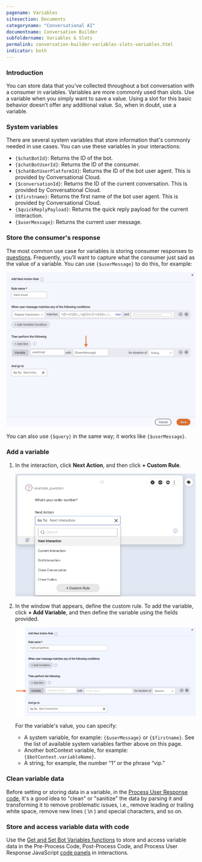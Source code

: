 ```yaml
---
pagename: Variables
sitesection: Documents
categoryname: "Conversational AI"
documentname: Conversation Builder
subfoldername: Variables & Slots
permalink: conversation-builder-variables-slots-variables.html
indicator: both
---
```


### Introduction

You can store data that you’ve collected throughout a bot conversation with a consumer in variables. Variables are more commonly used than slots. Use a variable when you simply want to save a value. Using a slot for this basic behavior doesn’t offer any additional value. So, when in doubt, use a variable.

### System variables

There are several system variables that store information that's commonly needed in use cases. You can use these variables in your interactions:

* `{$chatBotId}`: Returns the ID of the bot.
* `{$chatBotUserId}`: Returns the ID of the consumer.
* `{$chatBotUserPlatformId}`: Returns the ID of the bot user agent. This is provided by Conversational Cloud.
* `{$conversationId}`: Returns the ID of the current conversation. This is provided by Conversational Cloud.
* `{$firstname}`: Returns the first name of the bot user agent. This is provided by Conversational Cloud.
* `{$quickReplyPayload}`: Returns the quick reply payload for the current interaction.
* `{$userMessage}`: Returns the current user message.

### Store the consumer's response

The most common use case for variables is storing consumer responses to [questions](conversation-builder-interactions-questions.html). Frequently, you’ll want to capture what the consumer just said as the value of a variable. You can use `{$userMessage}` to do this, for example:

<img loading="lazy" width="700" src="img/ConvoBuilder/storeUserResponse.png" alt="Storing the consumer's most recent message in a variable in a rule">

You can also use `{$query}` in the same way; it works like `{$userMessage}`.

### Add a variable

1. In the interaction, click **Next Action**, and then click **+ Custom Rule**.

    <img loading="lazy" width="600" src="img/ConvoBuilder/var_customrule.png" alt="The Custom Rule button that appears at the bottom of the dropdown when you click Next Action">

2. In the window that appears, define the custom rule. To add the variable, click **+ Add Variable**, and then define the variable using the fields provided.

    <img loading="lazy" width="800" src="img/ConvoBuilder/var_specify.png" alt="The fields for definining a variable in a rule">

    For the variable's value, you can specify:
    * A system variable, for example: `{$userMessage}` or `{$firstname}`. See the list of available system variables farther above on this page.
    * Another botContext variable, for example: `{$botContext.variableName}`.
    * A string, for example, the number “1” or the phrase “vip.”

### Clean variable data

Before setting or storing data in a variable, in the [Process User Response code](conversation-builder-interactions-configuration-custom-code.html#process-user-response), it's a good idea to "clean" or "sanitize" the data by parsing it and transforming it to remove problematic issues, i.e., remove leading or trailing white space, remove new lines ( \\n ) and special characters, and so on.

### Store and access variable data with code

Use the [Get and Set Bot Variables functions](conversation-builder-scripting-functions-get-set-session-data.html#get-and-set-bot-variable) to store and access variable data in the Pre-Process Code, Post-Process Code, and Process User Response JavaScript [code panels](conversation-builder-interactions-configuration-custom-code.html) in interactions.
